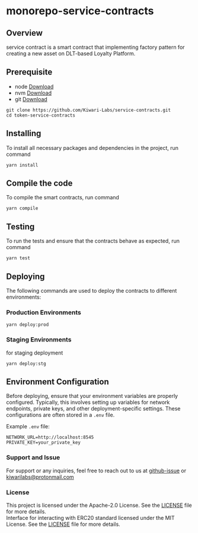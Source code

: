 # monorepo-service-contracts

## Overview

service contract is a smart contract that implementing factory pattern for creating a new asset on DLT-based Loyalty Platform.

## Prerequisite

- node [Download](https://nodejs.org/en/)
- nvm [Download](https://github.com/nvm-sh/nvm#installing-and-updating)
- git [Download](https://git-scm.com/)

```shell
git clone https://github.com/Kiwari-Labs/service-contracts.git
cd token-service-contracts
```

## Installing

To install all necessary packages and dependencies in the project, run command

```
yarn install
```

## Compile the code

To compile the smart contracts, run command

```
yarn compile
```

## Testing

To run the tests and ensure that the contracts behave as expected, run command

```
yarn test
```

## Deploying

The following commands are used to deploy the contracts to different environments:

### Production Environments

```
yarn deploy:prod
```

### Staging Environments

for staging deployment

```
yarn deploy:stg
```

## Environment Configuration

Before deploying, ensure that your environment variables are properly configured. Typically, this involves setting up variables for network endpoints, private keys, and other deployment-specific settings. These configurations are often stored in a `.env` file.

Example `.env` file:

```
NETWORK_URL=http://localhost:8545
PRIVATE_KEY=your_private_key
```

### Support and Issue

For support or any inquiries, feel free to reach out to us at [github-issue](https://github.com/Kiwari-Labs/token-service-contracts/issues) or kiwarilabs@protonmail.com

### License

This project is licensed under the Apache-2.0 License. See the [LICENSE](LICENSE-APACHE-2.0.md) file for more details.  
Interface for interacting with ERC20 standard licensed under the MIT License. See the [LICENSE](LICENSE-MIT.md) file for more details.
